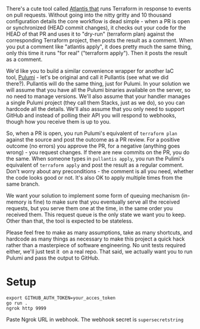 There's a cute tool called [Atlantis that](https://www.runatlantis.io) runs Terraform in response to events on pull requests. Without going into the nitty gritty and 10 thousand configuration details the core workflow is dead simple - when a PR is open or synchronized (HEAD commit changes), it checks out your code for the HEAD of that PR and uses it to "dry-run" (terraform plan) against the corresponding Terraform project, then posts the result as a comment. When you put a comment like "atlantis apply", it does pretty much the same thing, only this time it runs "for real" ("terraform apply"). Then it posts the result as a comment.

We'd like you to build a similar convenience wrapper for another IaC tool, [Pulumi](https://www.pulumi.com) - let's be original and call it Pullantis (see what we did there?). Pullantis will do the same thing, just for Pulumi. In your solution we will assume that you have all the Pulumi binaries available on the server, so no need to manage versions. We'll also assume that your handler manages a single Pulumi project (they call them Stacks, just as we do), so you can hardcode all the details. We'll also assume that you only need to support GitHub and instead of polling their API you will respond to webhooks, though how you receive them is up to you.

So, when a PR is open, you run Pulumi's equivalent of `terraform plan` against the source and post the outcome as a PR review. For a positive outcome (no errors) you approve the PR, for a negative (anything goes wrong) - you request changes. If there are new commits on the PR, you do the same. When someone types in `pullantis apply`, you run the Pulimi's equivalent of `terraform apply` and post the result as a regular comment. Don't worry about any preconditions - the comment is all you need, whether the code looks good or not. It's also OK to apply multiple times from the same branch.

We want your solution to implement some form of queuing mechanism (in-memory is fine) to make sure that you eventually serve all the received requests, but you serve them one at the time, in the same order you received them. This request queue is the only state we want you to keep. Other than that, the tool is expected to be stateless.

Please feel free to make as many assumptions, take as many shortcuts, and hardcode as many things as necessary to make this project a quick hack rather than a masterpiece of software engineering. No unit tests required either, we'll just test it  on a real repo. That said, we actually want you to run Pulumi and pass the output to GitHub.


# Setup

```
export GITHUB_AUTH_TOKEN=your_acces_token
go run .
ngrok http 9999
```

Paste Ngrok URL in webhook. The webhook secret is `supersecretstring`